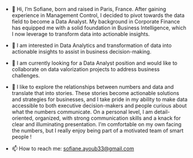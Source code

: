 - 👋 Hi, I’m Sofiane, born and raised in Paris, France. After gaining experience in Management Control, I decided to pivot towards the data field to become a Data Analyst. My background in Corporate Finance has equipped me with a solid foundation in Business Intelligence, which I now leverage to transform data into actionable insights.
  
- 👀 I am interested in Data Analytics and transformation of data into actionable insights to assist in business decision-making.
  
- 🌱 I am currently looking for a Data Analyst position and would like to collaborate on data valorization projects to address business challenges.
  
- 💞️ I like to explore the relationships between numbers and data and translate that into stories. These stories become actionable solutions and strategies for businesses, and I        take pride in my ability to make data accessible to both executive decision-makers and people curious about what the numbers communicate.
     On a personal level, I am detail-oriented, organized, with strong communication skills and a knack for clear and illuminating presentation. I'm comfortable on my own facing        the numbers, but I really enjoy being part of a motivated team of smart people !
  
- 📫 How to reach me: sofiane.ayoub33@gmail.com

<!---
SofianeAy/SofianeAy is a ✨ special ✨ repository because its `README.md` (this file) appears on your GitHub profile.
You can click the Preview link to take a look at your changes.
--->
